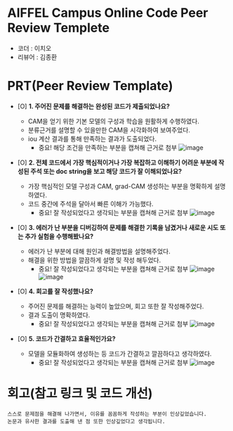 # AIFFEL Campus Online Code Peer Review Templete
- 코더 : 이치오
- 리뷰어 : 김종환


# PRT(Peer Review Template)
- [O]  **1. 주어진 문제를 해결하는 완성된 코드가 제출되었나요?**
    - CAM을 얻기 위한 기본 모델의 구성과 학습을 원활하게 수행하였다.
    - 분류근거를 설명할 수 있을만한 CAM을 시각화하여 보여주었다.
    - iou 계산 결과를 통해 만족하는 결과가 도출되었다.
        - 중요! 해당 조건을 만족하는 부분을 캡쳐해 근거로 첨부
    ![image](https://github.com/user-attachments/assets/e68c3673-6d3c-454c-aadf-299b55fb8d1e)
    
- [O]  **2. 전체 코드에서 가장 핵심적이거나 가장 복잡하고 이해하기 어려운 부분에 작성된 
주석 또는 doc string을 보고 해당 코드가 잘 이해되었나요?**
    - 가장 핵심적인 모델 구성과 CAM, grad-CAM 생성하는 부분을 명확하게 설명하였다.
    - 코드 중간에 주석을 달아서 빠른 이해가 가능했다.
        - 중요! 잘 작성되었다고 생각되는 부분을 캡쳐해 근거로 첨부
    ![image](https://github.com/user-attachments/assets/8a938230-7aa2-4180-9e4e-1c18da99460b)

        
- [O]  **3. 에러가 난 부분을 디버깅하여 문제를 해결한 기록을 남겼거나
새로운 시도 또는 추가 실험을 수행해봤나요?**
    - 에러가 난 부분에 대해 원인과 해결방법을 설명해주었다.
    - 해결을 위한 방법을 깔끔하게 설명 및 작성 해두었다.
        - 중요! 잘 작성되었다고 생각되는 부분을 캡쳐해 근거로 첨부
    ![image](https://github.com/user-attachments/assets/3655b5a4-3643-496a-869f-69c0b1ca3107)
    ![image](https://github.com/user-attachments/assets/ae751d79-e490-4d01-8802-033e9eea4378)


- [O]  **4. 회고를 잘 작성했나요?**
    - 주어진 문제를 해결하는 능력이 높았으며, 회고 또한 잘 작성해주었다.
    - 결과 도출이 명확하였다.
        - 중요! 잘 작성되었다고 생각되는 부분을 캡쳐해 근거로 첨부
    ![image](https://github.com/user-attachments/assets/4715db43-3af1-49ee-98d7-9eb25f7ae7bb)

- [O]  **5. 코드가 간결하고 효율적인가요?**
    - 모델을 모듈화하여 생성하는 등 코드가 간결하고 깔끔하다고 생각하였다.
        - 중요! 잘 작성되었다고 생각되는 부분을 캡쳐해 근거로 첨부
    ![image](https://github.com/user-attachments/assets/001ead95-6295-47af-9643-c2f33048ff0b)



# 회고(참고 링크 및 코드 개선)
```
스스로 문제점을 해결해 나가면서, 이유를 꼼꼼하게 작성하는 부분이 인상깊었습니다.
논문과 유사한 결과를 도출해 낸 점 또한 인상깊었다고 생각됩니다.
```
